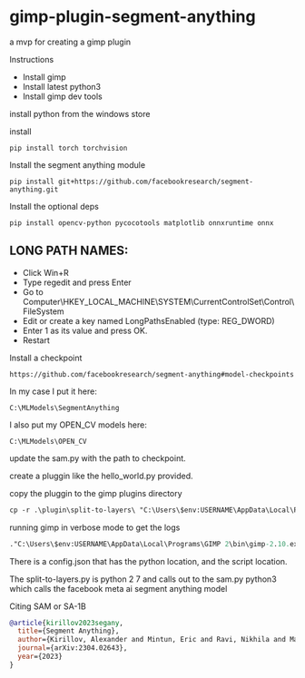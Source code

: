 # gimp-plugin-segment-anything
a mvp for creating a gimp plugin

Instructions
* Install gimp
* Install latest python3
* Install gimp dev tools

install python from the windows store

install
```
pip install torch torchvision
```


Install the segment anything module
```
pip install git+https://github.com/facebookresearch/segment-anything.git
```

Install the optional deps
```
pip install opencv-python pycocotools matplotlib onnxruntime onnx
```

## LONG PATH NAMES:

* Click Win+R
* Type regedit and press Enter
* Go to Computer\HKEY_LOCAL_MACHINE\SYSTEM\CurrentControlSet\Control\FileSystem
* Edit or create a key named LongPathsEnabled (type: REG_DWORD)
* Enter 1 as its value and press OK.
* Restart


Install a checkpoint
```
https://github.com/facebookresearch/segment-anything#model-checkpoints
```

In my case I put it here:
```
C:\MLModels\SegmentAnything
```

I also put my OPEN_CV models here:
```
C:\MLModels\OPEN_CV
```


update the sam.py with the path to checkpoint.


create a pluggin like the hello_world.py provided.

copy the pluggin to the gimp plugins directory

```ps
cp -r .\plugin\split-to-layers\ "C:\Users\$env:USERNAME\AppData\Local\Programs\GIMP 2\lib\gimp\2.0\plug-ins\"
```


running gimp in verbose mode to get the logs
```ps
."C:\Users\$env:USERNAME\AppData\Local\Programs\GIMP 2\bin\gimp-2.10.exe" --verbose
```

There is a config.json that has the python location, and the script location.


The split-to-layers.py is python 2 7 and calls out to the sam.py python3 which calls the facebook meta ai segment anything model

Citing SAM or SA-1B
```BibTeX 
@article{kirillov2023segany,
  title={Segment Anything},
  author={Kirillov, Alexander and Mintun, Eric and Ravi, Nikhila and Mao, Hanzi and Rolland, Chloe and Gustafson, Laura and Xiao, Tete and Whitehead, Spencer and Berg, Alexander C. and Lo, Wan-Yen and Doll{\'a}r, Piotr and Girshick, Ross},
  journal={arXiv:2304.02643},
  year={2023}
}
```